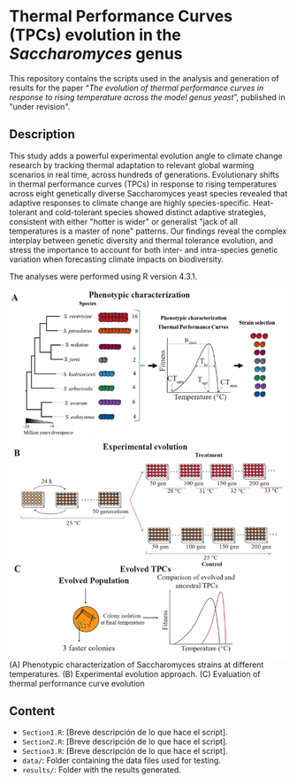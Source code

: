 # Thermal Performance Curves (TPCs) evolution in the *Saccharomyces* genus

This repository contains the scripts used in the analysis and generation of results for the paper “*The evolution of thermal performance curves in response to rising temperature across the model genus yeast*”, published in "under revision".

## Description
This study adds a powerful experimental evolution angle to climate change research by tracking thermal adaptation to relevant global warming scenarios in real time, across hundreds of generations. Evolutionary shifts in thermal performance curves (TPCs) in response to rising temperatures across eight genetically diverse Saccharomyces yeast species revealed that adaptive responses to climate change are highly species-specific. Heat-tolerant and cold-tolerant species showed distinct adaptive strategies, consistent with either "hotter is wider" or generalist "jack of all temperatures is a master of none" patterns. Our findings reveal the complex interplay between genetic diversity and thermal tolerance evolution, and stress the importance to account for both inter- and intra-species genetic variation when forecasting climate impacts on biodiversity.

The analyses were performed using R version 4.3.1.

![Experimental design](S1_Figure.jpeg "Figure S1")
(A) Phenotypic characterization of Saccharomyces strains at different temperatures. 
(B) Experimental evolution approach. 
(C) Evaluation of thermal performance curve evolution

## Content
- `Section1.R`: [Breve descripción de lo que hace el script].
- `Section2.R`: [Breve descripción de lo que hace el script].
- `Section3.R`: [Breve descripción de lo que hace el script].
- `data/`: Folder containing the data files used for testing.
- `results/`: Folder with the results generated.
